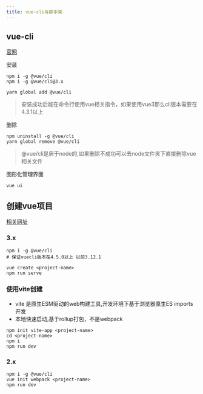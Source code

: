 ```yaml
---
title: vue-cli与脚手架
---
```

## vue-cli 
[官网](https://cli.vuejs.org/zh/guide/)

安装
```
npm i -g @vue/cli
npm i -g @vue/cli@3.x

yarn global add @vue/cli
```
> 安装成功后能在命令行使用vue相关指令，如果使用vue3那么cli版本需要在4.3.1以上

删除
```
npm uninstall -g @vue/cli
yarn global remove @vue/cli
```
> @vue/cli是居于node的,如果删除不成功可以去node文件夹下直接删除vue相关文件

图形化管理界面
```
vue ui
```

## 创建vue项目
[相关网址](https://www.cnblogs.com/joe235/archive/2004/01/13/12448744.html)

### 3.x
```shell
npm i -g @vue/cli
# 保证vuecli版本在4.5.0以上 以前3.12.1

vue create <project-name>
npm run serve
```

### 使用vite创建
+ vite 是原生ESM驱动的web构建工具,开发环境下基于浏览器原生ES imports开发
+ 本地快速启动,基于rollup打包，不是webpack

``` shell
npm init vite-app <project-name>
cd <project-name>
npm i
npm run dev
```

### 2.x
```
npm i -g @vue/cli
vue init webpack <project-name>
npm run dev
```
